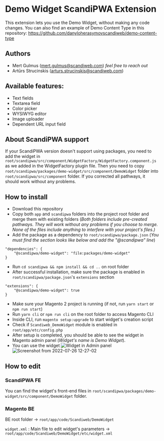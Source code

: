 # Demo Widget ScandiPWA Extension

This extension lets you use the Demo Widget, without making any code changes.
You can also find an example of Demo Content Type in this repository:
https://github.com/danyloherasymovscandiweb/demo-content-type

## Authors
* Mert Gulmus (mert.gulmus@scandiweb.com) *feel free to reach out*
* Artūrs Strucinskis (arturs.strucinskis@scandiweb.com)

## Available features: 
 - Text fields
 - Textarea field
 - Color picker
 - WYSIWYG editor
 - Image uploader
 - Dependent URL input field


## About ScandiPWA support
If your ScandiPWA version doesn't support using packages, you need to add the widget in ```root/scandipwa/src/component/WidgetFactory/WidgetFactory.component.js``` as we added in the WidgetFactory plugin file. Then you need to copy ```root/scandipwa/packages/demo-widget/src/component/DemoWidget``` folder into ```root/scandipwa/src/component``` folder. If you corrected all pathways, it should work without any problems.

## How to install
* Download this repository
* Copy both ```app``` and ```scandipwa``` folders into the project root folder and merge them with existing folders (*Both folders include pre-created pathways. They will work without any problems if you choose to merge. None of the files include anything to interfere with your project's files.)*
* Add the package as a dependency to ```root/scandipwa/package.json``` (*You must find the section looks like below and add the "@scandipwa" line*)
```
"dependencies": {
    "@scandipwa/demo-widget": "file:packages/demo-widget"
}
```
* Run ```cd scandipwa && npm install && cd ..``` on root folder
* After successful installation, make sure the package is enabled in ```root/scandipwa/package.json```'s ```extensions``` section
```
"extensions": {
    "@scandipwa/demo-widget": true
}
```
* Make sure your Magento 2 project is running (if not, run ```yarn start``` or ```npm run start```)
* Run ```yarn cli``` or ```npm run cli``` on the root folder to access Magento CLI
* Inside CLI, run ```magento setup:upgrade``` to start widget's creation script
* Check if ```Scandiweb_DemoWidget``` module is enabled in ```root/app/etc/config.php```
* After setup is completed, you should be able to see the widget in Magento admin panel (*Widget's name is Demo Widget*).
* You can use the widget
![Widget in Admin panel](https://i.imgur.com/iNXA2YL.png)
![Screenshot from 2022-07-26 12-27-02](https://user-images.githubusercontent.com/102791059/180973375-8c378ce9-2dc2-4c1f-a236-c809d421be08.png)



## How to edit

### ScandiPWA FE

You can find the widget's front-end files in ```root/scandipwa/packages/demo-widget/src/component/DemoWidget``` folder.


### Magento BE

BE root folder -> ```root/app/code/Scandiweb/DemoWidget```

```widget.xml``` : Main file to edit widget's parameters -> ```root/app/code/Scandiweb/DemoWidget/etc/widget.xml```
